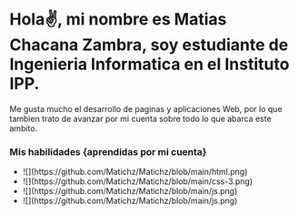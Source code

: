 # Hola✌, mi nombre es Matias Chacana Zambra, soy estudiante de Ingenieria Informatica en el Instituto IPP. 
Me gusta mucho el desarrollo de paginas y aplicaciones Web, por lo que tambien trato de avanzar por mi cuenta sobre todo lo que abarca este ambito.

<h3>Mis habilidades {aprendidas por mi cuenta}</h3> 
<ul>
  <li>![](https://github.com/Matichz/Matichz/blob/main/html.png)</li>
  <li>![](https://github.com/Matichz/Matichz/blob/main/css-3.png)</li>
  <li>![](https://github.com/Matichz/Matichz/blob/main/js.png)</li>
  <li>![](https://github.com/Matichz/Matichz/blob/main/js.png)</li>
</ul>


